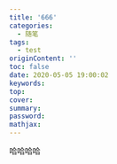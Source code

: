 ```yaml
---
title: '666'
categories:
  - 随笔
tags:
  - test
originContent: ''
toc: false
date: 2020-05-05 19:00:02
keywords:
top:
cover:
summary:
password:
mathjax:
---
```


哈哈哈哈